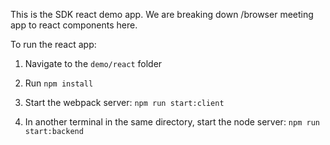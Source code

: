 This is the SDK react demo app. We are breaking down /browser meeting app to react components here.

To run the react app:
1. Navigate to the `demo/react` folder

2. Run `npm install`

3. Start the webpack server: `npm run start:client`

4. In another terminal in the same directory, start the node server: `npm run start:backend`
